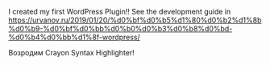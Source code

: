 I created my first WordPress Plugin!!
See the development guide in
https://urvanov.ru/2019/01/20/%d0%bf%d0%b5%d1%80%d0%b2%d1%8b%d0%b9-%d0%bf%d0%bb%d0%b0%d0%b3%d0%b8%d0%bd-%d0%b4%d0%bb%d1%8f-wordpress/

Возродим Crayon Syntax Highlighter!
